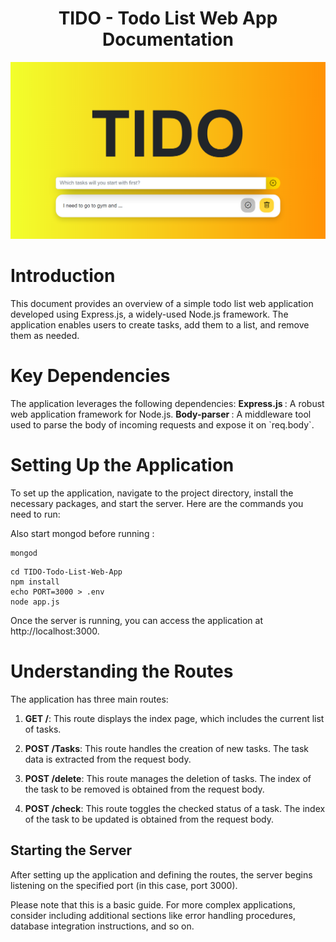 <div align="center">
<h1> TIDO - Todo List Web App Documentation </h1>
<div align="center">
  <img src="/img/TIDO[1].png" alt="preview" width="600px">
  <br>
</div>
</div>
<h1> Introduction </h1>
This document provides an overview of a simple todo list web application developed using Express.js, a widely-used Node.js framework. The application enables users to create tasks, add them to a list, and remove them as needed.


<h1> Key Dependencies </h1>
The application leverages the following dependencies:
<strong>Express.js </strong>: A robust web application framework for Node.js.
<strong> Body-parser </strong>: A middleware tool used to parse the body of incoming requests and expose it on `req.body`.

<h1> Setting Up the Application </h1>
To set up the application, navigate to the project directory, install the necessary packages, and start the server. Here are the commands you need to run:

Also start mongod before running :
```shell
mongod
```

```shell
cd TIDO-Todo-List-Web-App
npm install
echo PORT=3000 > .env
node app.js
```
Once the server is running, you can access the application at http://localhost:3000.

<h1> Understanding the Routes </h1>
The application has three main routes:

1. **GET /**: This route displays the index page, which includes the current list of tasks.

2. **POST /Tasks**: This route handles the creation of new tasks. The task data is extracted from the request body.

3. **POST /delete**: This route manages the deletion of tasks. The index of the task to be removed is obtained from the request body.

4. **POST /check**: This route toggles the checked status of a task. The index of the task to be updated is obtained from the request body.

## Starting the Server
After setting up the application and defining the routes, the server begins listening on the specified port (in this case, port 3000).

Please note that this is a basic guide. For more complex applications, consider including additional sections like error handling procedures, database integration instructions, and so on.
